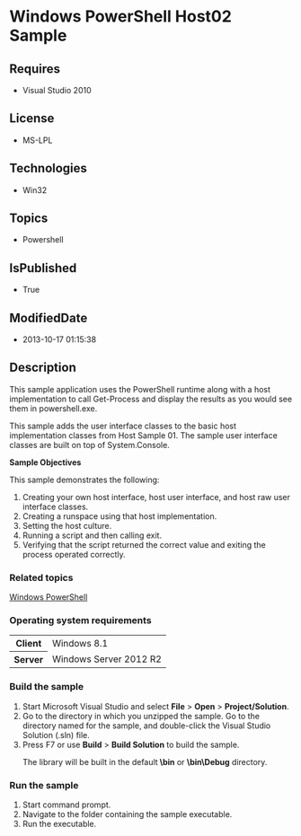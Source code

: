 # Windows PowerShell Host02 Sample
## Requires
* Visual Studio 2010
## License
* MS-LPL
## Technologies
* Win32
## Topics
* Powershell
## IsPublished
* True
## ModifiedDate
* 2013-10-17 01:15:38
## Description

<div id="mainSection">
<p>This sample application uses the PowerShell runtime along with a host implementation to call Get-Process and display the results as you would see them in powershell.exe.
</p>
<p>This sample adds the user interface classes to the basic host implementation classes from Host Sample 01. The sample user interface classes are built on top of System.Console.
</p>
<p><b>Sample Objectives</b></p>
<p>This sample demonstrates the following:</p>
<ol>
<li>Creating your own host interface, host user interface, and host raw user interface classes.
</li><li>Creating a runspace using that host implementation. </li><li>Setting the host culture. </li><li>Running a script and then calling exit. </li><li>Verifying that the script returned the correct value and exiting the process operated correctly.
</li></ol>
<p></p>
<h3><a id="related_topics"></a>Related topics</h3>
<dl><dt><a href="http://go.microsoft.com/fwlink/?LinkID=178145">Windows PowerShell</a>
</dt></dl>
<h3>Operating system requirements</h3>
<table>
<tbody>
<tr>
<th>Client</th>
<td><dt>Windows&nbsp;8.1 </dt></td>
</tr>
<tr>
<th>Server</th>
<td><dt>Windows Server&nbsp;2012&nbsp;R2 </dt></td>
</tr>
</tbody>
</table>
<h3>Build the sample</h3>
<p></p>
<ol>
<li>Start Microsoft Visual Studio and select <b>File</b> &gt; <b>Open</b> &gt; <b>
Project/Solution</b>. </li><li>Go to the directory in which you unzipped the sample. Go to the directory named for the sample, and double-click the Visual Studio Solution (.sln) file.
</li><li>Press F7 or use <b>Build</b> &gt; <b>Build Solution</b> to build the sample.
<p>The library will be built in the default<b> \bin</b> or <b>\bin\Debug</b> directory.</p>
</li></ol>
<p></p>
<h3>Run the sample</h3>
<p></p>
<ol>
<li>Start command prompt. </li><li>Navigate to the folder containing the sample executable. </li><li>Run the executable. </li></ol>
<p></p>
</div>
